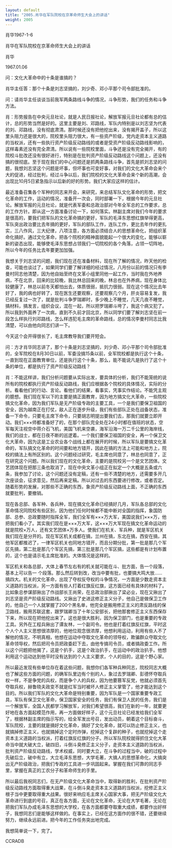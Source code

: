 ```yaml
---
layout: default
title: "2005.肖华在军队院校在京革命师生大会上的讲话"
weight: 2005
---
```


肖华1967-1-6

肖华在军队院校在京革命师生大会上的讲话

肖华

1967.01.06

问：文化大革命中的十条是谁搞的？

肖华主任答：那个十条是刘志坚搞的，刘少奇、邓小平那个司令部批准的。

问：请肖华主任谈谈当前我军两条路线斗争的情况，斗争形势，我们的任务和斗争方法。

肖：形势报告在中央元旦社论，就是人民日报社论，解放军报元旦社论都有总的估计，总的形势当然是好的。这里主要是刘、邓路线，军队内特别是以刘志坚为代表的刘、邓路线，没有彻底肃清。那时候还没有把他挖出来，没有揭开盖子，所以这里头阻力还是很大的，院校里头阻力很大，有一些资产阶级，党内走资本主义道路的当权派，还有一些执行资产阶级反动路线的或者是受资产阶级反动路线影响的，这样毒素还没有完全肃清。所以说有一些院校里面，斗争还是没有完全揭开，有的院校斗批改还没有很好进行，特别是在批判资产阶级反动路线这个问题上，还没有搞的很彻底。至于现在我们的中心问题还是抓两条路线斗争，首先是抓刘志坚的问题，我想刘志坚这个问题是坏事，但坏事也可变好事，对我们的文化大革命会来个大的促进，经过批判，经过斗争以后，我们院校的文化大革命会来个新的高潮，会出现比10月5日紧急指示以后新的好的形势。我们大家应这样的估计。

最近准备召集各个军种的同志来开会，来研究，来总结军队文化革命的形势，把文化革命的工作，运动的情况，准备开一次会，同时部署一下，根据今年的元旦社论。解放军报的元旦社论，就是代表军委和总政治部对今年全军总的工作要求，总的工作方针。即从这一方面准备讨论一下，如何落实。林副主席对我们今年的要求是很高的，要我们把军队的文化革命搞的更好，军队的毛泽东思想红旗举得更高，军队突出政治要比去年搞的更好，军队的部队工作，连队工作，更比去年作的更扎实，三八作风，三大纪律，八项注意，各方面必须结合人的思想革命化，把组织革命化搞好。通过文化革命，把各个院校的精神面貌能起一个很大的变化，能够以崭新的姿态出现，能够使毛泽东思想占领我们一切院校的各个角落，占领一切阵地，所以今年的任务比去年要更加加强。

我想关于刘志坚的问题，我们现在还在准备材料，现在所了解的情况，昨天他的检查，可能也谈过了，如果同学们要了解详细的经过情况，八月份以前的情况只有李曼村同志他清楚，因为他自始至终在文革小组里同他一起工作，当时我在外地养病，不在北京，回来的比较晚，我比林总回来的晚，林总也在外养病，现在身体比较健康了，林总以前冬天都怕出去，体质很弱，抵抗力很弱。现在这个情况比去年好了，我的病也好转了，现在医生还要观察，还要观察几个月，肝炎容易复发，我已经反复过一次了，就是批判斗争罗瑞卿时，多少晚上不睡觉，几天几夜不睡觉，搞材料，搞发言，组织会议，混在一起，所以把罗瑞卿斗垮了，我这个病又犯了。所以我到外面养了一次病，直到不久前才回北京，所以同学们要了解刘志坚在前一段怎么样执行刘邓路线，怎么样违犯毛主席的革命路线，总的情况李曼村同志比我清楚，可以由他向同志们讲一下。

今天这个会开得很长了，毛主席教导我们要开短会。

问：方才肖华同志讲了，那个十条是刘志坚搞的，刘少奇、邓小平那个司令部批准的，全军院校在8月30日以前，军委没搞15条以前，全军院校都是执行这个十条，一直到现在正面教育单位，还是执行这个十条，那么，能不能说凡是执行了这个十条的单位，都是执行了资产阶级反动路线？

肖：不能这样讲，我们分析问题要从实际出发，要具体的分析，我们不能笼统的说所有的院校都执行资产阶级反动路线，我们应根据各个院校的具体情况，实际的分析。看看他们的行动、言论。看他们的结果，看事实，凭事实作结论。不能凭主观的臆想。我们现在军以下的主要是搞正面教育，因为地方搞文化大革命，一些院校搞文化革命，因为我们军队是无产阶级专政的主要工具，一个是我们要保卫祖国的安全，因为越南正在打仗，敌人正在逐步升级，我们有些部队正处在战备状态，准备一下命令，只要毛主席下命令，只要胡志明提出要我们去，那我们就要立即开动。我们×××师都准备好了的，在那个部队完全处在24小时都在值班的状态，空军每天注视空中蒋介石飞机，美国飞机来空袭，海军沿海一万二千公里的海岸线，我们的战士，都在日夜不断的巡逻着。一个我们要保卫祖国的安全，再一个保卫文化大革命，因为这是工业农业各个战线上都在展开的时候，所以军队是要搞文化革命的，军队搞文化革命的时间要和地方错开，因此在搞的方法上可能和地方上，院校的搞法上有所区别的。这个问题经过研究，毛主席也同意了，林总也同意了，正在研究这个问题。所以我们现在的文化革命，主要的是院校另一个是文艺团体。文艺团体现在把那三条也取消了，现在中央文革小组正在拟定一个大概是五条或六条，我参加了讨论，这个问题还没有定稿，还有一些不清楚的地方，还需要多开几次座谈会，征求意见，然后再来定稿。所以对过去的东西要进行修改，或者否定。随着形势的发展，对那些不正确的东西，象资产阶级反动路线上面，不正确的东西就要批判，要撤销。

现在各总部、各军种、各兵种，现在搞文化革命已经搞好几月，军队各总部的文化革命情况同院校有些区别，因为他们任何时候都不能中断对全国的指挥，象国防部、总参、总政要随时指挥全军，我们全军有×××万大军，美国说我们×××万，他把我们看小了。其实我们现在是×××万大军，这×××万大军现在搞文化革命运动的就是院校×万人，还有文艺团体×万多人。使我们在机关、军兵种，就是军区机关我们现在是分开的。现在军区机关成都在搞，兰州在搞，东北在搞，西安在搞，其他军区都推迟了，一律军区机关也同地方错开，而且分期分批，第一批是那几个军区先搞，第二批是那几个军区先搞，第三批是那几个军区搞，这些都是有计划布置的，这个也是请示毛主席批准的。大体情况是这样的。

军区机关和各总部，大体上春节左右有的机关就可能在斗、批方面，告一个段落，基本上可以告一 个段落。那么然后转到改，改当中要有批，也要搞大鸣大放……搞四大。机关的文化革命，出现了夺权反夺权的斗争情况，一方面是少数走资本主义道路的当权派，另一方面有些人打着红旗反红旗，这方面已经有具体的材料了。比如象总参谋部揪出了作战部长王尚荣，在总政治部揪出了梁必业，现在又揪出了刘志坚是资产阶级反动路线。又揪出了史进这修正主义分子，他自己是做保卫工作的，他自己一个人就掌握了200个黑名单，他完全是搬用修正主义的肃反路线的保卫路线，搬用苏联这套，跟罗瑞卿当了十年公安部长，把他那套修正主义东西保存下来，所以现在把他挖出来了。这也是很大胜利，因为保卫部门，也是重要的专政工具。另外在工程兵揪出了谭友林，一个副司令。他也是打着红旗反红旗，平时这个人个人主义思想很浓厚的，他地位观念很浓厚，他想利用运动，利用有些人不了解他的情况，不明真相，他想在运动中夺取文化革命的领导权，欺骗群众夺取文化革命领导权，然后把司令员把政委赶下去，由他专搞司令员，或者搞政委工作。所以这个问题把他揭了，这是个扒手，这是个政治扒手，在运动中的政治扒手。他想利用这个运动达到他平时没有达到的个人主义要求，个人的目的，这是个野心家。

所以最近发现有些单位存在着这些问题，我想你们各军种兵种同志，院校同志大概也了解这些方面的问题，的确军队里边有个别的人，象过去罗瑞卿、彭德怀夺取兵权一样，不是争党的兵权，而是争个人的兵权，因为他要篡军反党，他就必须首先夺取兵权，赫鲁晓夫政变不就是红军当时被坏人修正主义掌管了，他才能达到这个目的。所以我们军队的文化大革命是特别重要，因为军队是一个国家重要专政工具，军队有保卫文化革命，保卫国家安全的任务，我们有保卫人民的任务，我们是一个解放军，全国人民都学习解放军，对我们希望很高，我们在新的一年，就要更好地在各方面起模范作用，再一方面做好样子，这个元旦社论已经发给我们全军了，根据林副主席的指示写的，给全军发出号召，发出动员，朝着这个目标奋斗，军队院校，主要的就是搞好文化革命，搞好了文化革命，就可以防止修正主义，也就搞掉修正主义，也就搞掉这个定时炸弹，挖掉这个复辟的种子，也就挖掉这个走资本主义道路的当权派，打着红旗反红旗的分子。所以军队院校就得抓住文化大革命当中就大破大立，破四旧，斗倒斗臭修正主义分子，走资本主义道路的当权派，批判资产阶级反动路线，学术权威，同时要大立，在斗争的过程当中，破的过程中先破后立，破中有立，大立毛泽东思想，大学毛著，大搞人的思想革命化，大搞突出无产阶级政治，把我们专政的工具进一步巩固起来。掌握在我们可靠的同志手里，掌握在真正的工农分子和革命师生的手里。

所以最后我祝同志们，在无产阶级文化大革命当中，取得新的胜利，在批判资产阶级反动路线方面取得重大战果，在斗倒斗臭走资本主义道路的当权派，挖修正主义根子当中更要取得重大战果。很好来响应毛主席关心国家大事，把无产阶级文化大革命进行到底的号召，真正在各方面，无论在文化革命，无论在大学毛著，无论在把我们军队办成毛泽东思想的大学校，在各方面都要夺取重大成绩，都要作出好样子，我想同志们是能够这样做的。在事实上，已经在这方面作的很不错，还要继续努力，继续永远前进。把今年的工作任务突出地完成。

我想简单说一下，完了。

CCRADB

